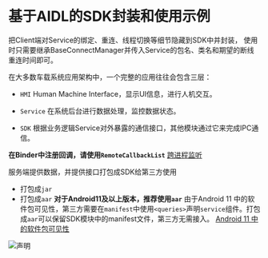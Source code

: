 # 基于AIDL的SDK封装和使用示例

把Client端对Service的绑定、重连、线程切换等细节隐藏到SDK中并封装，
使用时只需要继承BaseConnectManager并传入Service的包名、类名和期望的断线重连时间即可。

在大多数车载系统应用架构中，一个完整的应用往往会包含三层：

- `HMI` Human Machine Interface，显示UI信息，进行人机交互。

- `Service` 在系统后台进行数据处理，监控数据状态。

- `SDK` 根据业务逻辑Service对外暴露的通信接口，其他模块通过它来完成IPC通信。


**在Binder中注册回调，请使用`RemoteCallbackList`**
[跨进程监听](https://www.jianshu.com/p/69e5782dd3c3)


服务端提供数据，并提供接口打包成SDK给第三方使用
- 打包成`jar`
- 打包成`aar`
**对于Android11及以上版本，推荐使用`aar`**
由于Android 11 中的软件包可见性，第三方需要在`manifest`中使用`<queries>`声明`service`组件。打包成`aar`可以保留SDK模块中的manifest文件，第三方无需接入。
[Android 11 中的软件包可见性](https://developer.android.google.cn/training/basics/intents/package-visibility?hl=zh-cn#package-name)

![<queries>声明](https://user-images.githubusercontent.com/65901383/220333639-dca5eaba-4284-43d2-9474-8012da24cd03.png)
